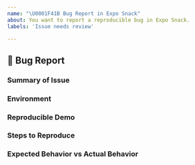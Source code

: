 ```yaml
---
name: "\U0001F41B Bug Report in Expo Snack"
about: You want to report a reproducible bug in Expo Snack.
labels: 'Issue needs review'

---
```


## 🐛 Bug Report

### Summary of Issue <!-- (just a few sentences) -->


### Environment

<!--
- Expo SDK version (eg. "39.0.0")
- Browser and platform (eg. "Chrome, Windows")
- Packages and their versions that are experiencing problems (eg. "react-native-xxx@1.2.3")
- Preview device (eg. "Web Preview", "iPhone 10", "Android Samsung S9")
-->

### Reproducible Demo

<!--
- This should include as little code as possible, please don't simply link your entire project
- Sharing a link to a [Snack](https://snack.expo.io/) is a GREAT way to provide a reproducible demo :) 
- If a reproducible demo, or a complete list of steps from blank project to bug, are not provided, it is very likely your issue will be closed
- If you need more guidance, please see https://stackoverflow.com/help/mcve
-->
<!--
As an added benefit- creating a repro may help you identify the source of the bug, which means we are one step closer to fixing it! Thanks for helping us help you!
-->
 
### Steps to Reproduce


### Expected Behavior vs Actual Behavior



